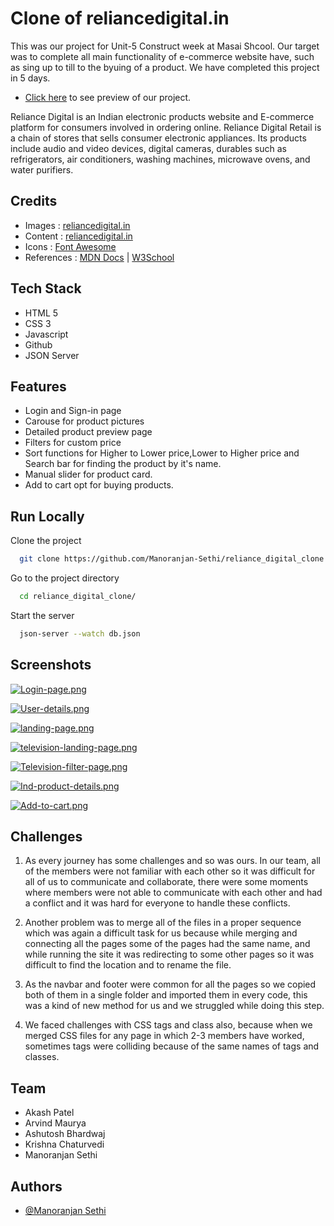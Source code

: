 # Clone of reliancedigital.in

This was our project for Unit-5 Construct week at Masai Shcool.
Our target was to complete all main functionality of e-commerce website have, such as sing up to till to the byuing of a product.
We have completed this project in 5 days.

- [Click here](https://roaring-biscochitos-eb7254.netlify.app/pages/homepage) to see preview of our project.

Reliance Digital is an Indian electronic products website and E-commerce platform for consumers involved in ordering online. Reliance Digital Retail is a chain of stores that sells consumer electronic appliances. Its products include audio and video devices, digital cameras, durables such as refrigerators, air conditioners, washing machines, microwave ovens, and water purifiers.

## Credits

- Images : [reliancedigital.in](https://www.reliancedigital.in/)
- Content : [reliancedigital.in](https://reliancedigital.in/)
- Icons : [Font Awesome](https://fontawesome.com/)
- References : [MDN Docs](https://developer.mozilla.org/en-US/) | [W3School](https://www.w3schools.com/)

## Tech Stack

- HTML 5
- CSS 3
- Javascript
- Github
- JSON Server

## Features

- Login and Sign-in page
- Carouse for product pictures
- Detailed product preview page
- Filters for custom price
- Sort functions for Higher to Lower price,Lower to Higher price and Search bar for finding the product by it's name.
- Manual slider for product card.
- Add to cart opt for buying products.

## Run Locally

Clone the project

```bash
  git clone https://github.com/Manoranjan-Sethi/reliance_digital_clone.git
```

Go to the project directory

```bash
  cd reliance_digital_clone/
```

Start the server

```bash
  json-server --watch db.json
```

## Screenshots

[![Login-page.png](https://i.postimg.cc/ZnYhFp0W/Login-page.png)](https://postimg.cc/k6HZ7VQC)

[![User-details.png](https://i.postimg.cc/qBmfHtzG/User-details.png)](https://postimg.cc/RqnpcZ13)

[![landing-page.png](https://i.postimg.cc/66SXG2tp/landing-page.png)](https://postimg.cc/xqK7wdXw)

[![television-landing-page.png](https://i.postimg.cc/d1rxk1BL/television-landing-page.png)](https://postimg.cc/HcW2FTFg)

[![Television-filter-page.png](https://i.postimg.cc/ydmL6G1R/Television-filter-page.png)](https://postimg.cc/YGS6bbm2)

[![Ind-product-details.png](https://i.postimg.cc/bNC3vkhm/Ind-product-details.png)](https://postimg.cc/VdtjGS5t)

[![Add-to-cart.png](https://i.postimg.cc/pr0Ypbgm/Add-to-cart.png)](https://postimg.cc/WqkJHKpV)

## Challenges

1. As every journey has some challenges and so was ours. In our team, all of the members were not familiar with each other so it was difficult for all of us to communicate and collaborate, there were some moments where members were not able to communicate with each other and had a conflict and it was hard for everyone to handle these conflicts.

2. Another problem was to merge all of the files in a proper sequence which was again a difficult task for us because while merging and connecting all the pages some of the pages had the same name, and while running the site it was redirecting to some other pages so it was difficult to find the location and to rename the file.

3. As the navbar and footer were common for all the pages so we copied both of them in a single folder and imported them in every code, this was a kind of new method for us and we struggled while doing this step.

4. We faced challenges with CSS tags and class also, because when we merged CSS files for any page in which 2-3 members have worked, sometimes tags were colliding because of the same names of tags and classes.

## Team

- Akash Patel
- Arvind Maurya
- Ashutosh Bhardwaj
- Krishna Chaturvedi
- Manoranjan Sethi


## Authors

- [@Manoranjan Sethi](https://github.com/Manoranjan-Sethi)

